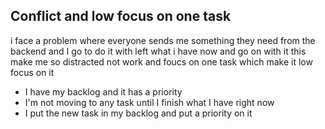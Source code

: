 ## Conflict and low focus on one task 

i face a problem where everyone sends me something they need from the backend and I go to do it with left what i have now and go on with it this make me so distracted not work and foucs on one task which make it low focus on it 

- I have my backlog and it has a priority
- I'm not moving to any task until I finish what I have right now
- I put the new task in my backlog and put a priority on it 

